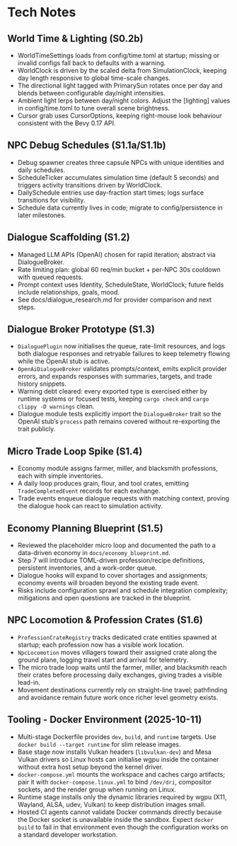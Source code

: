 # Tech Notes

## World Time & Lighting (S0.2b)
- WorldTimeSettings loads from config/time.toml at startup; missing or invalid configs fall back to defaults with a warning.
- WorldClock is driven by the scaled delta from SimulationClock, keeping day length responsive to global time-scale changes.
- The directional light tagged with PrimarySun rotates once per day and blends between configurable day/night intensities.
- Ambient light lerps between day/night colors. Adjust the [lighting] values in config/time.toml to tune overall scene brightness.
- Cursor grab uses CursorOptions, keeping right-mouse look behaviour consistent with the Bevy 0.17 API.

## NPC Debug Schedules (S1.1a/S1.1b)
- Debug spawner creates three capsule NPCs with unique identities and daily schedules.
- ScheduleTicker accumulates simulation time (default 5 seconds) and triggers activity transitions driven by WorldClock.
- DailySchedule entries use day-fraction start times; logs surface transitions for visibility.
- Schedule data currently lives in code; migrate to config/persistence in later milestones.

## Dialogue Scaffolding (S1.2)
- Managed LLM APIs (OpenAI) chosen for rapid iteration; abstract via DialogueBroker.
- Rate limiting plan: global 60 req/min bucket + per-NPC 30s cooldown with queued requests.
- Prompt context uses Identity, ScheduleState, WorldClock; future fields include relationships, goals, mood.
- See docs/dialogue_research.md for provider comparison and next steps.

## Dialogue Broker Prototype (S1.3)
- `DialoguePlugin` now initialises the queue, rate-limit resources, and logs both dialogue responses and retryable failures to keep telemetry flowing while the OpenAI stub is active.
- `OpenAiDialogueBroker` validates prompts/context, emits explicit provider errors, and expands responses with summaries, targets, and trade history snippets.
- Warning debt cleared: every exported type is exercised either by runtime systems or focused tests, keeping `cargo check` and `cargo clippy -D warnings` clean.
- Dialogue module tests explicitly import the `DialogueBroker` trait so the OpenAI stub’s `process` path remains covered without re-exporting the trait publicly.

## Micro Trade Loop Spike (S1.4)
- Economy module assigns farmer, miller, and blacksmith professions, each with simple inventories.
- A daily loop produces grain, flour, and tool crates, emitting `TradeCompletedEvent` records for each exchange.
- Trade events enqueue dialogue requests with matching context, proving the dialogue hook can react to simulation activity.

## Economy Planning Blueprint (S1.5)
- Reviewed the placeholder micro loop and documented the path to a data-driven economy in `docs/economy_blueprint.md`.
- Step 7 will introduce TOML-driven profession/recipe definitions, persistent inventories, and a work-order queue.
- Dialogue hooks will expand to cover shortages and assignments; economy events will broaden beyond the existing trade event.
- Risks include configuration sprawl and schedule integration complexity; mitigations and open questions are tracked in the blueprint.

## NPC Locomotion & Profession Crates (S1.6)
- `ProfessionCrateRegistry` tracks dedicated crate entities spawned at startup; each profession now has a visible work location.
- `NpcLocomotion` moves villagers toward their assigned crate along the ground plane, logging travel start and arrival for telemetry.
- The micro trade loop waits until the farmer, miller, and blacksmith reach their crates before processing daily exchanges, giving trades a visible lead-in.
- Movement destinations currently rely on straight-line travel; pathfinding and avoidance remain future work once richer level geometry exists.

## Tooling - Docker Environment (2025-10-11)
- Multi-stage Dockerfile provides `dev`, `build`, and `runtime` targets. Use `docker build --target runtime` for slim release images.
- Base stage now installs Vulkan headers (`libvulkan-dev`) and Mesa Vulkan drivers so Linux hosts can initialise wgpu inside the container without extra host setup beyond the kernel driver.
- `docker-compose.yml` mounts the workspace and caches cargo artifacts; pair it with `docker-compose.linux.yml` to bind `/dev/dri`, compositor sockets, and the render group when running on Linux.
- Runtime stage installs only the dynamic libraries required by wgpu (X11, Wayland, ALSA, udev, Vulkan) to keep distribution images small.
- Hosted CI agents cannot validate Docker commands directly because the Docker
  socket is unavailable inside the sandbox. Expect `docker build` to fail in
  that environment even though the configuration works on a standard developer
  workstation.

